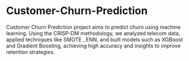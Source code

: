 # Customer-Churn-Prediction
 Customer Churn Prediction project aims to predict churn using machine learning. Using the CRISP-DM methodology, we analyzed telecom data, applied techniques like SMOTE , ENN, and built models such as XGBoost and Gradient Boosting, achieving high accuracy and insights to improve retention strategies.
